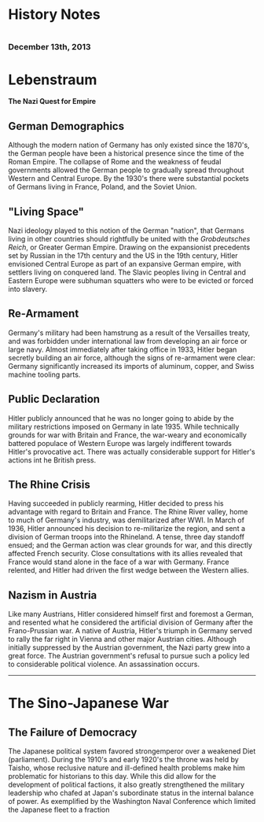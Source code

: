 <h1>History Notes<h1>

<h3>December 13th, 2013<h3>

# Lebenstraum

<b>The Nazi Quest for Empire</b>

## German Demographics

Although the modern nation of Germany has only existed since the 1870's, the German people have been a historical presence since the time 
of the Roman Empire. The collapse of Rome and the weakness of feudal governments allowed the German people to gradually spread throughout Western and Central Europe. 
By the 1930's there were substantial pockets of Germans living in France, Poland, and the Soviet Union. 

## "Living Space"

Nazi ideology played to this notion of the German "nation", that Germans living in other countries should rightfully be united with the <i>Grobdeutsches Reich</i>, or Greater German Empire. Drawing on the expansionist precedents set by Russian in the 17th century and the US in the 19th century, Hitler envisioned Central Europe as part of an expansive
German empire, with settlers living on conquered land. The Slavic peoples living in Central and Eastern Europe were subhuman squatters who were to be evicted or forced into slavery.

## Re-Armament

Germany's military had been hamstrung as a result of the Versailles treaty, and was forbidden under international law from developing an air force or large navy. 
Almost immediately after taking office in 1933, Hitler began secretly building an air force, although the signs of re-armament were clear: Germany significantly increased its imports of aluminum, copper, and Swiss machine tooling parts. 

## Public Declaration

Hitler publicly announced that he was no longer going to abide by the military restrictions imposed on Germany in late 1935.
While technically grounds for war with Britain and France, the war-weary and economically battered populace of Western Europe was largely indifferent towards Hitler's provocative act. There was actually considerable support for Hitler's actions int he British press. 

## The Rhine Crisis

Having succeeded in publicly rearming, Hitler decided to press his advantage with regard to Britain and France. The Rhine River valley, home to much of Germany's industry, was demilitarized after WWI. In March of 1936, Hitler announced his decision to re-militarize the region, and sent a division of German troops into the Rhineland. A tense, three day standoff ensued; and the German action was clear grounds for war, and this directly affected French security. Close consultations with its allies revealed that France would stand alone in the face of a war with Germany. France relented, and Hitler had driven the first wedge between the Western allies.


## Nazism in Austria

Like many Austrians, Hitler considered himself first and foremost a German, and resented what he considered the artificial division of Germany after the Frano-Prussian war. A native of Austria, Hitler's triumph in Germany served to rally the far right in Vienna and other major Austrian cities.
Although initially suppressed by the Austrian government, the Nazi party grew into a great force. The Austrian government's refusal to pursue such a policy led to considerable political violence. An assassination occurs. 

---

# The Sino-Japanese War

## The Failure of Democracy

The Japanese political system favored strongemperor over a weakened Diet (parliament). During the 1910's and early 1920's 
the throne was held by Taisho, whose reclusive nature and ill-defined health problems make him problematic for historians to this day.
While this did allow for the development of political factions, it also greatly strengthened the military leadership who chafed at Japan's subordinate status in the internal balance of power. As exemplified by the Washington Naval Conference which limited the Japanese fleet to a fraction



